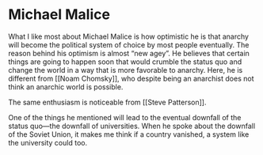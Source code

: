 # Michael Malice

What I like most about Michael Malice is how optimistic he is that anarchy will become the political system of choice by most people eventually. The reason behind his optimism is almost “new agey”. He believes that certain things are going to happen soon that would crumble the status quo and change the world in a way that is more favorable to anarchy. Here, he is different from [[Noam Chomsky]], who despite being an anarchist does not think an anarchic world is possible.

The same enthusiasm is noticeable from [[Steve Patterson]].

One of the things he mentioned will lead to the eventual downfall of the status quo—the downfall of universities. When he spoke about the downfall of the Soviet Union, it makes me think if a country vanished, a system like the university could too.

